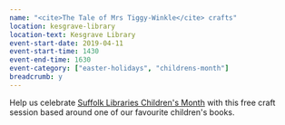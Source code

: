 ```yaml
---
name: "<cite>The Tale of Mrs Tiggy-Winkle</cite> crafts"
location: kesgrave-library
location-text: Kesgrave Library
event-start-date: 2019-04-11
event-start-time: 1430
event-end-time: 1630
event-category: ["easter-holidays", "childrens-month"]
breadcrumb: y
---
```


Help us celebrate [Suffolk Libraries Children's Month](/childrens-month/) with this free craft session based around one of our favourite children's books.
